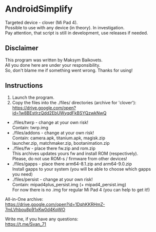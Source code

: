 # AndroidSimplify

Targeted device - clover (Mi Pad 4).  
Possible to use with any device (in theory). In investigation.  
Pay attention, that script is still in development,  use releases if needed.

## Disclaimer

This program was written by Maksym Baikovets.  
All you done here are under your responsibility.  
So, don't blame me if something went wrong. Thanks for using!  

## Instructions

1. Launch the program.
1. Copy the files into the ./files/ directories (archive for 'clover'):  
<https://drive.google.com/open?id=1w8BEstlrzQdd2EbUWyqdFkBSYQzwkNwQ>

* ./files/twrp - change at your own risk!  
  Contain: twrp.img
* ./files/addons - change at your own risk!  
  Contain: camera.apk, titanium.apk, magisk.zip  
  launcher.zip, matchmaker.zip, bootanimation.zip
* ./files/fw - place there fw.zip and rom.zip  
  This archives updates yours fw and install ROM (respectively).  
  Please, do not use ROM-s / firmware from other devices!  
* ./files/gapps - place there arm64-8.1.zip and arm64-9.0.zip  
  Install gapps to your system (you will be able to choose which gapps you need)
* ./files/persist - change at your own risk!  
  Contain: mipad4plus_persist.img (+ mipad4_persist.img)  
  For now there is no .img for regular Mi Pad 4 (you can help to get it!)

All-in-One archive:  
<https://drive.google.com/open?id=1DqhKKRHmZ-7mLVhbou8p91xKw0d4KqWO>

Write me, if you have any questions:  
<https://t.me/Svan_71>
